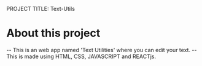PROJECT TITLE: Text-Utils
# About this project
-- This is an web app named 'Text Utilities' where you can edit your text.
-- This is made using HTML, CSS, JAVASCRIPT and REACTjs.

